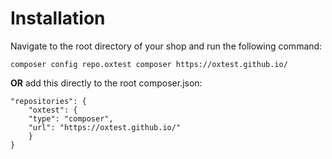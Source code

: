 # Installation

Navigate to the root directory of your shop and run the following command:

    composer config repo.oxtest composer https://oxtest.github.io/

**OR** add this directly to the root composer.json:

    "repositories": {
        "oxtest": {
        "type": "composer",
        "url": "https://oxtest.github.io/"
        }
    }

